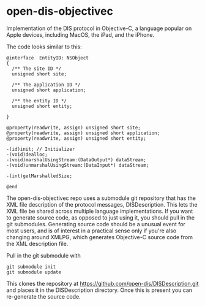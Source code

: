 # open-dis-objectivec

Implementation of the DIS protocol in Objective-C, a language popular on Apple devices, 
including MacOS, the iPad, and the iPhone.

The code looks similar to this:

~~~~
@interface  EntityID: NSObject
{
  /** The site ID */
  unsigned short site;

  /** The application ID */
  unsigned short application;

  /** the entity ID */
  unsigned short entity;

}

@property(readwrite, assign) unsigned short site;
@property(readwrite, assign) unsigned short application;
@property(readwrite, assign) unsigned short entity;

-(id)init; // Initializer
-(void)dealloc;
-(void)marshalUsingStream:(DataOutput*) dataStream;
-(void)unmarshalUsingStream:(DataInput*) dataStream;

-(int)getMarshalledSize;

@end
~~~~

The open-dis-objectivec repo uses a submodule git repository that has the XML file description of the protocol
messages, DISDescription. This lets the XML file be shared across multiple language
implementations. If you want to generate source code, as opposed to just
using it, you should pull in the git submodules. Generating source code should be a unusual event
for most users, and is of interest in a practical sense only if you're also changing
around XMLPG, which generates Objective-C source code from the XML description
file.

Pull in the git submodule with

~~~~
git submodule init
git submodule update
~~~~

This clones the repository at https://github.com/open-dis/DISDescription.git and places
it in the DISDescription directory. Once this is present you can re-generate the 
source code.

